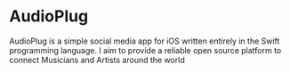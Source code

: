 # AudioPlug
AudioPlug is a simple social media app for iOS written entirely in the Swift programming language. I aim to provide a reliable open source platform to connect Musicians and Artists around the world
